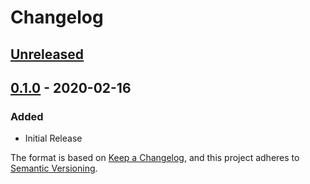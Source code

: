 # Changelog

## [Unreleased]

## [0.1.0] - 2020-02-16
### Added
- Initial Release

The format is based on [Keep a Changelog](https://keepachangelog.com/en/1.0.0/),
and this project adheres to [Semantic Versioning](https://semver.org/spec/v2.0.0.html).

[Unreleased]: https://github.com/SimpleMC/SimpleNPCs/compare/release-0.1.0...HEAD
[0.1.0]: https://github.com/SimpleMC/SimpleNPCs/releases/tag/release-0.1.0
